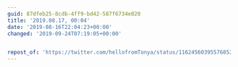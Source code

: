 ```yaml
---
guid: 87dfeb25-8cdb-4ff9-bd42-587f6734e020
title: '2019.08.17, 00:04'
date: '2019-08-16T22:04:23+00:00'
changed: '2019-09-24T07:19:05+00:00'


repost_of: 'https://twitter.com/hellofromTonya/status/1162456039557685249?s=19'
---
```


